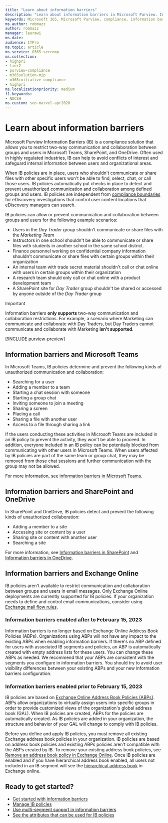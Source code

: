 ```yaml
---
title: "Learn about information barriers"
description: "Learn about information barriers in Microsoft Purview. Information barriers can help to avoid conflicts of interest and safeguard internal information between users and organizational areas."
keywords: Microsoft 365, Microsoft Purview, compliance, information barriers
ms.author: robmazz
author: robmazz
manager: laurawi
ms.date:
audience: ITPro
ms.topic: article
ms.service: O365-seccomp
ms.collection:
- highpri 
- tier2
- purview-compliance
- m365solution-mip
- m365initiative-compliance
- highpri
ms.localizationpriority: medium
f1.keywords:
- NOCSH
ms.custom: seo-marvel-apr2020
---
```


# Learn about information barriers

Microsoft Purview Information Barriers (IB) is a compliance solution that allows you to restrict two-way communication and collaboration between groups and users in Microsoft Teams, SharePoint, and OneDrive. Often used in highly regulated industries, IB can help to avoid conflicts of interest and safeguard internal information between users and organizational areas.

When IB policies are in place, users who shouldn't communicate or share files with other specific users won't be able to find, select, chat, or call those users. IB policies automatically put checks in place to detect and prevent unauthorized communication and collaboration among defined groups and users. IB policies are independent from [compliance boundaries](/microsoft-365/compliance/set-up-compliance-boundaries) for eDiscovery investigations that control user content locations that eDiscovery managers can search.

IB policies can allow or prevent communication and collaboration between groups and users for the following example scenarios:

- Users in the *Day Trader* group shouldn't communicate or share files with the *Marketing Team*
- Instructors in one school shouldn't be able to communicate or share files with students in another school in the same school district.
- Finance personnel working on confidential company information shouldn't communicate or share files with certain groups within their organization
- An internal team with trade secret material shouldn't call or chat online with users in certain groups within their organization
- A research team should only call or chat online with a product development team
- A SharePoint site for *Day Trader* group shouldn't be shared or accessed by anyone outside of the *Day Trader* group

> [!IMPORTANT]
> Information barriers **only supports** two-way communication and collaboration restrictions. For example, a scenario where Marketing can communicate and collaborate with Day Traders, but Day Traders cannot communicate and collaborate with Marketing **isn't supported**.

[!INCLUDE [purview-preview](../includes/purview-preview.md)]

## Information barriers and Microsoft Teams

In Microsoft Teams, IB policies determine and prevent the following kinds of unauthorized communication and collaboration:

- Searching for a user
- Adding a member to a team
- Starting a chat session with someone
- Starting a group chat
- Inviting someone to join a meeting
- Sharing a screen
- Placing a call
- Sharing a file with another user
- Access to a file through sharing a link

If the users conducting these activities in Microsoft Teams are included in an IB policy to prevent the activity, they won't be able to proceed. In addition, everyone included in an IB policy can be potentially blocked from communicating with other users in Microsoft Teams. When users affected by IB policies are part of the same team or group chat, they may be removed from those chat sessions and further communication with the group may not be allowed.

For more information, see [information barriers in Microsoft Teams](/MicrosoftTeams/information-barriers-in-teams).

## Information barriers and SharePoint and OneDrive

In SharePoint and OneDrive, IB policies detect and prevent the following kinds of unauthorized collaboration:

- Adding a member to a site
- Accessing site or content by a user
- Sharing site or content with another user
- Searching a site

For more information, see [Information barriers in SharePoint](/sharepoint/information-barriers) and [Information barriers in OneDrive](/onedrive/information-barriers).

## Information barriers and Exchange Online

IB policies aren't available to restrict communication and collaboration between groups and users in email messages. Only Exchange Online deployments are currently supported for IB policies. If your organization needs to define and control email communications, consider using [Exchange mail flow rules](/exchange/security-and-compliance/mail-flow-rules/mail-flow-rules).

### Information barriers enabled after to February 15, 2023

Information barriers is no longer based on Exchange Online Address Book Policies (ABPs). Organizations using ABPs will not have any impact to the existing ABPs when enabling information barriers. If there's no ABP defined for users with associated IB segments and policies, an ABP is automatically created with empty address lists for these users. You can change these ABPs as needed. We recommend that your ABPs are consistent with the segments you configure in information barriers. You should try to avoid user visibility differences between your existing ABPs and your new information barriers configuration.

### Information barriers enabled prior to February 15, 2023

IB policies are based on [Exchange Online Address Book Policies (ABPs)](/exchange/address-books/address-book-policies/address-book-policies). ABPs allow organizations to virtually assign users into specific groups in order to provide customized views of the organization's global address book (GAL). When IB policies are created, ABPs for the policies are automatically created. As IB policies are added in your organization, the structure and behavior of your GAL will change to comply with IB policies.

Before you define and apply IB policies, you must remove all existing Exchange address book policies in your organization. IB policies are based on address book policies and existing ABPs policies aren't compatible with the ABPs created by IB. To remove your existing address book policies, see [Remove an address book policy in Exchange Online](/exchange/address-books/address-book-policies/remove-an-address-book-policy). Once IB policies are enabled and if you have hierarchical address book enabled, all users not included in an IB segment will see the [hierarchical address book](/exchange/address-books/hierarchical-address-books/hierarchical-address-books) in Exchange online.

## Ready to get started?

- [Get started with information barriers](information-barriers-policies.md)
- [Manage IB policies](information-barriers-edit-segments-policies.md)
- [Use multi-segment support in information barriers](information-barriers-multi-support.md)
- [See the attributes that can be used for IB policies](information-barriers-attributes.md)
